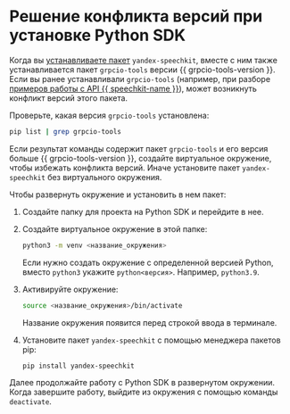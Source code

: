 # Решение конфликта версий при установке Python SDK

Когда вы [устанавливаете пакет](install.md) `yandex-speechkit`, вместе с ним также устанавливается пакет `grpcio-tools` версии {{ grpcio-tools-version }}. Если вы ранее устанавливали `grpcio-tools` (например, при разборе [примеров работы с API {{ speechkit-name }}](../../tutorials/index.md)), может возникнуть конфликт версий этого пакета.

Проверьте, какая версия `grpcio-tools` установлена:

```bash
pip list | grep grpcio-tools
```

Если результат команды содержит пакет `grpcio-tools` и его версия больше {{ grpcio-tools-version }}, создайте виртуальное окружение, чтобы избежать конфликта версий. Иначе установите пакет `yandex-speechkit` без виртуального окружения.

Чтобы развернуть окружение и установить в нем пакет:

1. Создайте папку для проекта на Python SDK и перейдите в нее.
1. Создайте виртуальное окружение в этой папке:

   ```bash
   python3 -m venv <название_окружения>
   ```

   Если нужно создать окружение с определенной версией Python, вместо `python3` укажите `python<версия>`. Например, `python3.9`.

1. Активируйте окружение:

   ```bash
   source <название_окружения>/bin/activate
   ```

   Название окружения появится перед строкой ввода в терминале.

1. Установите пакет `yandex-speechkit` с помощью менеджера пакетов pip:

   ```bash
   pip install yandex-speechkit
   ```

Далее продолжайте работу с Python SDK в развернутом окружении. Когда завершите работу, выйдите из окружения с помощью команды `deactivate`.
